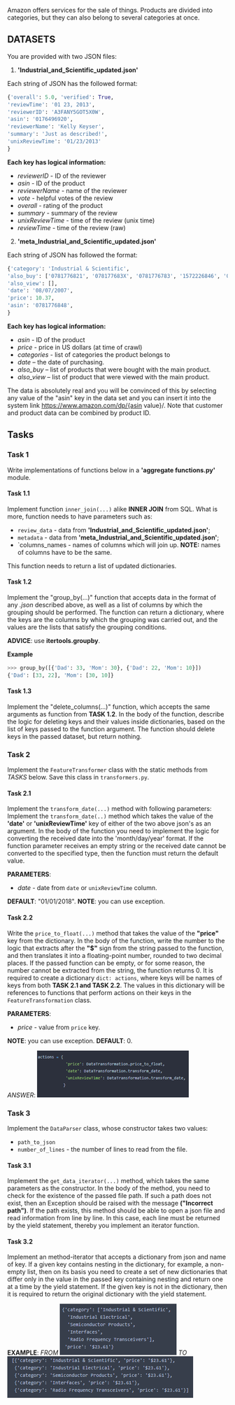 Amazon offers services for the sale of things. 
Products are divided into categories, but they can also belong to several categories at once.

## DATASETS

You are provided with two JSON files:

1) __'Industrial_and_Scientific_updated.json'__

Each string of JSON has the followed format:

```python
{'overall': 5.0, 'verified': True, 
'reviewTime': '01 23, 2013',
'reviewerID': 'A3FANY5GOT5X0W',
'asin': '0176496920',
'reviewerName': 'Kelly Keyser', 
'summary': 'Just as described!', 
'unixReviewTime': '01/23/2013'
}
```

__Each key has logical information:__

 * _reviewerID_ - ID of the reviewer 
 * _asin_ - ID of the product
 * _reviewerName_ - name of the reviewer
 * _vote_ - helpful votes of the review
 * _overall_ - rating of the product
 * _summary_ - summary of the review
 * _unixReviewTime_ - time of the review (unix time)
 * _reviewTime_ - time of the review (raw)

2) __'meta_Industrial_and_Scientific_updated.json'__

Each string of JSON has followed the format:

```python
{'category': 'Industrial & Scientific',
'also_buy': ['0781776821', '078177683X', '0781776783', '1572226846', '0781782422'], 
'also_view': [], 
'date': '08/07/2007', 
'price': 10.37, 
'asin': '0781776848',
}
```

__Each key has logical information:__

* _asin_ - ID of the product
* _price_ - price in US dollars (at time of crawl)
* _categories_ - list of categories the product belongs to
* _date_ – the date of purchasing.
* _also_buy_ – list of products that were bought with the main product.
* _also_view_ – list of product that were viewed with the main product.

The data is absolutely real and you will be convinced of this by selecting any value of the "asin" key in the data set and you can insert it into the system link https://www.amazon.com/dp/{asin value}/. 
Note that customer and product data can be combined by product ID.


## Tasks

### Task 1
Write implementations of functions below in a __'aggregate functions.py'__ module.

#### Task 1.1

Implement function `inner_join(...)` alike __INNER JOIN__ from SQL. What is more, function needs to have parameters such as:

* `review_data` - data from  __'Industrial_and_Scientific_updated.json'__;
* `metadata` - data from __'meta_Industrial_and_Scientific_updated.json'__;
* `columns_names - names of columns which will join up. __NOTE:__ names of columns have to be the same.

This function needs to return a list of updated dictionaries.


#### Task 1.2
Implement the "group_by(...)" function that accepts data in the format of any _.json_ described above, as well as a list of columns by which the grouping should be performed.
The function can return a dictionary, where the keys are the columns by which the grouping was carried out, and the values are the lists that satisfy the grouping conditions.

__ADVICE__: use __itertools.groupby__.

__Example__
```python
>>> group_by([{'Dad': 33, 'Mom': 30}, {'Dad': 22, 'Mom': 10}])
{'Dad': [33, 22], 'Mom': [30, 10]}
```

#### Task 1.3
Implement the "delete_columns(...)" function, which accepts the same arguments as function from __TASK 1.2__. 
In the body of the function, describe the logic for deleting keys and their values inside dictionaries, based on the list of keys passed to the function argument.
The function should delete keys in the passed dataset, but return nothing.


### Task 2
Implement the `FeatureTransformer` class with the static methods from _TASKS_ below. Save this class in `transformers.py`.

#### Task 2.1
Implement the `transform_date(...)` method with following parameters:
Implement the `transform_date(..)` method which takes the value of the __'date'__ or __'unixReviewTime'__ key of either of the two above json's as an argument.
In the body of the function you need to implement the logic for converting the received date into the 'month/day/year' format. 
If the function parameter receives an empty string or the received date cannot be converted to the specified type, then the function must return the default value. 

__PARAMETERS__:
* _date_ - date from `date` or `unixReviewTime` column. 

__DEFAULT__: "01/01/2018".
__NOTE__: you can use exception.

#### Task 2.2
Write the `price_to_float(...)` method that takes the value of the __"price"__ key from the dictionary.
In the body of the function, write the number to the logic that extracts after the __"$"__ sign from the string passed to the function, and then translates it into a floating-point number, rounded to two decimal places.
If the passed function can be empty, or for some reason, the number cannot be extracted from the string, the function returns 0.
It is required to create a dictionary `dict: actions`, where keys will be names of keys from both __TASK 2.1 and TASK 2.2__. 
The values in this dictionary will be references to functions that perform actions on their keys in the `FeatureTransformation` class.

__PARAMETERS__:
* _price_ - value from `price` key.

__NOTE__: you can use exception.
__DEFAULT__: 0.

_ANSWER_:
![alt tag](images/Picture1.png)

### Task 3
Implement the `DataParser` class, whose constructor takes two values:
* `path_to_json`
* `number_of_lines` - the number of lines to read from the file.

#### Task 3.1
Implement the `get_data_iterator(...)` method, which takes the same parameters as the constructor.
In the body of the method, you need to check for the existence of the passed file path. 
If such a path does not exist, then an Exception should be raised with the message __("Incorrect path")__.
If the path exists, this method should be able to open a json file and read information from line by line. 
In this case, each line must be returned by the yield statement, thereby you implement an iterator function.

#### Task 3.2
Implement an method-iterator that accepts a dictionary from json and name of key.
If a given key contains nesting in the dictionary, for example, a non-empty list, then on its basis you need to create a set of new dictionaries that differ only in the value in the passed key containing nesting and return one at a time by the yield statement.
If the given key is not in the dictionary, then it is required to return the original dictionary with the yield statement.

__EXAMPLE__:
_FROM_
![alt tag](images/Picture2.png)
_TO_
![alt tag](images/Picture3.png)
